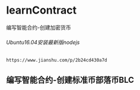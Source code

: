 # learnContract
编写智能合约-创建加密货币

###### Ubuntu16.04安装最新版nodejs
	https://www.jianshu.com/p/2b24cd430a7d

## 编写智能合约-创建标准币部落币BLC
